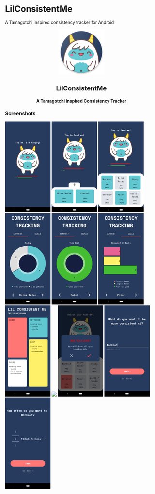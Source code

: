 # LilConsistentMe
A Tamagotchi inspired consistency tracker for Android
<p align="center"><a href="https://github.com/btmyles/LilConsistentMe/tree/master"><img src="/app/src/main/res/mipmap-xxxhdpi/ic_launcher_round.png" width="150"></a></p>

<h2 align="center"><b>LilConsistentMe</b></h2>
<h4 align="center">A Tamagotchi inspired Consistency Tracker</h4>

### Screenshots

<p><img src="/Screenshots//main.png" width="150">
   <img src="/Screenshots//menu2.png" width="150">
   <img src="/Screenshots//menu6.png" width="150">
   <img src="/Screenshots//progress.png" width="150">
   <img src="/Screenshots//progressComplete.png" width="150">
   <img src="/Screenshots//consistencyStreak.png" width="150">
   <img src="/Screenshots//Dashboard.png" width="150">
   <img src="/Screenshots//Guide.png" width="150">
   <img src="/Screenshots//delete.png" width="150">
   <img src="/Screenshots//define.png" width="150">
   <img src="/Screenshots/Frequency.png" width="150"></p>
   
   
